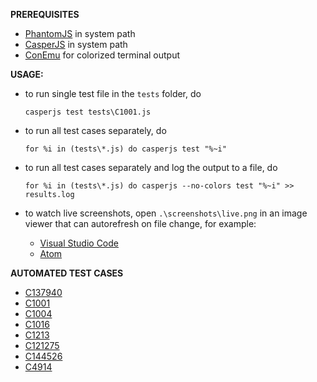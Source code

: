 **PREREQUISITES**

* [PhantomJS](http://phantomjs.org) in system path
* [CasperJS](http://casperjs.org) in system path
* [ConEmu](https://conemu.github.io) for colorized terminal output

**USAGE:**

* to run single test file in the ```tests``` folder, do
    ```{r, engine='bash', single_test}
    casperjs test tests\C1001.js
    ```
    

* to run all test cases separately, do 
    ```{r, engine='bash', all_tests_separately}
    for %i in (tests\*.js) do casperjs test "%~i"
    ```


* to run all test cases separately and log the output to a file, do
    ```{r, engine='bash', all_tests_separately_log_file}
    for %i in (tests\*.js) do casperjs --no-colors test "%~i" >> results.log
    ```


* to watch live screenshots, open ```.\screenshots\live.png``` in an image viewer that can autorefresh on file change, for example:
    - [Visual Studio Code](https://code.visualstudio.com)
    - [Atom](https://atom.io)


**AUTOMATED TEST CASES**
* [C137940](http://wfmtestrailvm/testrail/index.php?/cases/view/137940)
* [C1001](http://wfmtestrailvm/testrail/index.php?/cases/view/1001)
* [C1004](http://wfmtestrailvm/testrail/index.php?/cases/view/1004)
* [C1016](http://wfmtestrailvm/testrail/index.php?/cases/view/1016)
* [C1213](http://wfmtestrailvm/testrail/index.php?/cases/view/1213)
* [C121275](http://wfmtestrailvm/testrail/index.php?/cases/view/121275)
* [C144526](http://wfmtestrailvm/testrail/index.php?/cases/view/144526)
* [C4914](http://wfmtestrailvm/testrail/index.php?/cases/view/4914)